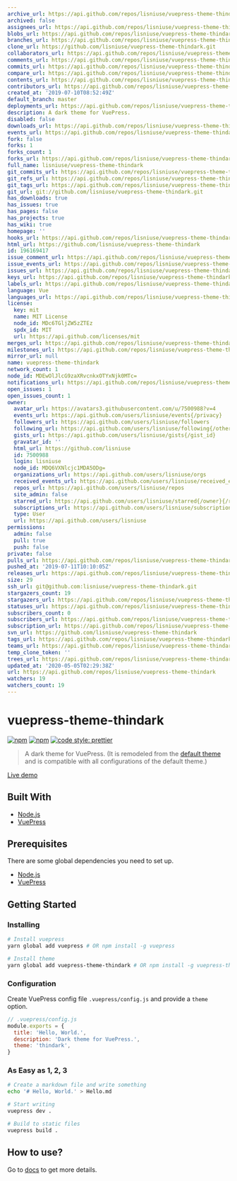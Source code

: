 ```yaml
---
archive_url: https://api.github.com/repos/lisniuse/vuepress-theme-thindark/{archive_format}{/ref}
archived: false
assignees_url: https://api.github.com/repos/lisniuse/vuepress-theme-thindark/assignees{/user}
blobs_url: https://api.github.com/repos/lisniuse/vuepress-theme-thindark/git/blobs{/sha}
branches_url: https://api.github.com/repos/lisniuse/vuepress-theme-thindark/branches{/branch}
clone_url: https://github.com/lisniuse/vuepress-theme-thindark.git
collaborators_url: https://api.github.com/repos/lisniuse/vuepress-theme-thindark/collaborators{/collaborator}
comments_url: https://api.github.com/repos/lisniuse/vuepress-theme-thindark/comments{/number}
commits_url: https://api.github.com/repos/lisniuse/vuepress-theme-thindark/commits{/sha}
compare_url: https://api.github.com/repos/lisniuse/vuepress-theme-thindark/compare/{base}...{head}
contents_url: https://api.github.com/repos/lisniuse/vuepress-theme-thindark/contents/{+path}
contributors_url: https://api.github.com/repos/lisniuse/vuepress-theme-thindark/contributors
created_at: '2019-07-10T08:52:49Z'
default_branch: master
deployments_url: https://api.github.com/repos/lisniuse/vuepress-theme-thindark/deployments
description: A dark theme for VuePress.
disabled: false
downloads_url: https://api.github.com/repos/lisniuse/vuepress-theme-thindark/downloads
events_url: https://api.github.com/repos/lisniuse/vuepress-theme-thindark/events
fork: false
forks: 1
forks_count: 1
forks_url: https://api.github.com/repos/lisniuse/vuepress-theme-thindark/forks
full_name: lisniuse/vuepress-theme-thindark
git_commits_url: https://api.github.com/repos/lisniuse/vuepress-theme-thindark/git/commits{/sha}
git_refs_url: https://api.github.com/repos/lisniuse/vuepress-theme-thindark/git/refs{/sha}
git_tags_url: https://api.github.com/repos/lisniuse/vuepress-theme-thindark/git/tags{/sha}
git_url: git://github.com/lisniuse/vuepress-theme-thindark.git
has_downloads: true
has_issues: true
has_pages: false
has_projects: true
has_wiki: true
homepage: ''
hooks_url: https://api.github.com/repos/lisniuse/vuepress-theme-thindark/hooks
html_url: https://github.com/lisniuse/vuepress-theme-thindark
id: 196169417
issue_comment_url: https://api.github.com/repos/lisniuse/vuepress-theme-thindark/issues/comments{/number}
issue_events_url: https://api.github.com/repos/lisniuse/vuepress-theme-thindark/issues/events{/number}
issues_url: https://api.github.com/repos/lisniuse/vuepress-theme-thindark/issues{/number}
keys_url: https://api.github.com/repos/lisniuse/vuepress-theme-thindark/keys{/key_id}
labels_url: https://api.github.com/repos/lisniuse/vuepress-theme-thindark/labels{/name}
language: Vue
languages_url: https://api.github.com/repos/lisniuse/vuepress-theme-thindark/languages
license:
  key: mit
  name: MIT License
  node_id: MDc6TGljZW5zZTEz
  spdx_id: MIT
  url: https://api.github.com/licenses/mit
merges_url: https://api.github.com/repos/lisniuse/vuepress-theme-thindark/merges
milestones_url: https://api.github.com/repos/lisniuse/vuepress-theme-thindark/milestones{/number}
mirror_url: null
name: vuepress-theme-thindark
network_count: 1
node_id: MDEwOlJlcG9zaXRvcnkxOTYxNjk0MTc=
notifications_url: https://api.github.com/repos/lisniuse/vuepress-theme-thindark/notifications{?since,all,participating}
open_issues: 1
open_issues_count: 1
owner:
  avatar_url: https://avatars3.githubusercontent.com/u/7500988?v=4
  events_url: https://api.github.com/users/lisniuse/events{/privacy}
  followers_url: https://api.github.com/users/lisniuse/followers
  following_url: https://api.github.com/users/lisniuse/following{/other_user}
  gists_url: https://api.github.com/users/lisniuse/gists{/gist_id}
  gravatar_id: ''
  html_url: https://github.com/lisniuse
  id: 7500988
  login: lisniuse
  node_id: MDQ6VXNlcjc1MDA5ODg=
  organizations_url: https://api.github.com/users/lisniuse/orgs
  received_events_url: https://api.github.com/users/lisniuse/received_events
  repos_url: https://api.github.com/users/lisniuse/repos
  site_admin: false
  starred_url: https://api.github.com/users/lisniuse/starred{/owner}{/repo}
  subscriptions_url: https://api.github.com/users/lisniuse/subscriptions
  type: User
  url: https://api.github.com/users/lisniuse
permissions:
  admin: false
  pull: true
  push: false
private: false
pulls_url: https://api.github.com/repos/lisniuse/vuepress-theme-thindark/pulls{/number}
pushed_at: '2019-07-11T10:10:05Z'
releases_url: https://api.github.com/repos/lisniuse/vuepress-theme-thindark/releases{/id}
size: 29
ssh_url: git@github.com:lisniuse/vuepress-theme-thindark.git
stargazers_count: 19
stargazers_url: https://api.github.com/repos/lisniuse/vuepress-theme-thindark/stargazers
statuses_url: https://api.github.com/repos/lisniuse/vuepress-theme-thindark/statuses/{sha}
subscribers_count: 0
subscribers_url: https://api.github.com/repos/lisniuse/vuepress-theme-thindark/subscribers
subscription_url: https://api.github.com/repos/lisniuse/vuepress-theme-thindark/subscription
svn_url: https://github.com/lisniuse/vuepress-theme-thindark
tags_url: https://api.github.com/repos/lisniuse/vuepress-theme-thindark/tags
teams_url: https://api.github.com/repos/lisniuse/vuepress-theme-thindark/teams
temp_clone_token: ''
trees_url: https://api.github.com/repos/lisniuse/vuepress-theme-thindark/git/trees{/sha}
updated_at: '2020-05-05T02:29:38Z'
url: https://api.github.com/repos/lisniuse/vuepress-theme-thindark
watchers: 19
watchers_count: 19
---
```


# vuepress-theme-thindark

[![npm](https://img.shields.io/npm/v/vuepress-theme-thindark.svg)](https://www.npmjs.com/package/vuepress-theme-thindark)
[![npm](https://img.shields.io/npm/l/vuepress-theme-thindark.svg)](https://github.com/lisniuse/vuepress-theme-thindark/blob/master/LICENSE)
[![code style: prettier](https://img.shields.io/badge/code_style-prettier-ff69b4.svg)](https://github.com/prettier/prettier)

> A dark theme for VuePress. (It is remodeled from the [default theme](https://v1.vuepress.vuejs.org/theme/default-theme-config.html) and is compatible with all configurations of the default theme.)

[Live demo](https://lisniuse.github.io/vuepress-theme-thindark-demo/)

## Built With

- [Node.js](https://nodejs.org/)
- [VuePress](https://github.com/vuejs/vuepress)

## Prerequisites

There are some global dependencies you need to set up.

- [Node.js](https://nodejs.org/)
- [VuePress](https://github.com/vuejs/vuepress)

## Getting Started

### Installing

```bash
# Install vuepress
yarn global add vuepress # OR npm install -g vuepress

# Install theme
yarn global add vuepress-theme-thindark # OR npm install -g vuepress-theme-thindark
```

### Configuration

Create VuePress config file `.vuepress/config.js` and provide a `theme` option.

```js
// .vuepress/config.js
module.exports = {
  title: 'Hello, World.',
  description: 'Dark theme for VuePress.',
  theme: 'thindark',
}
```

### As Easy as 1, 2, 3

```bash
# Create a markdown file and write something
echo '# Hello, World.' > Hello.md

# Start writing
vuepress dev .

# Build to static files
vuepress build .
```

## How to use?

Go to [docs](https://lisniuse.github.io/vuepress-theme-thindark-demo/) to get more details.
